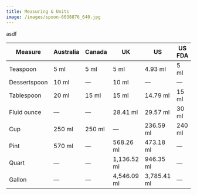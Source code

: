 ```yaml
---
title: Measuring & Units
image: /images/spoon-6038876_640.jpg
---
```


asdf

Measure      | Australia | Canada | UK          | US          | US FDA
-------------|-----------|--------|-------------|-------------|-------
Teaspoon     | 5 ml      | 5 ml   | 5 ml        | 4.93 ml     | 5 ml
Dessertspoon | 10 ml     | —      | 10 ml       | —           | —
Tablespoon   | 20 ml     | 15 ml  | 15 ml       | 14.79 ml    | 15 ml
Fluid ounce  | —         | —      | 28.41 ml    | 29.57 ml    | 30 ml
Cup          | 250 ml    | 250 ml | —           | 236.59 ml   | 240 ml
Pint         | 570 ml    | —      | 568.26 ml   | 473.18 ml   | —
Quart        | —         | —      | 1,136.52 ml | 946.35 ml   | —
Gallon       | —         | —      | 4,546.09 ml | 3,785.41 ml | —